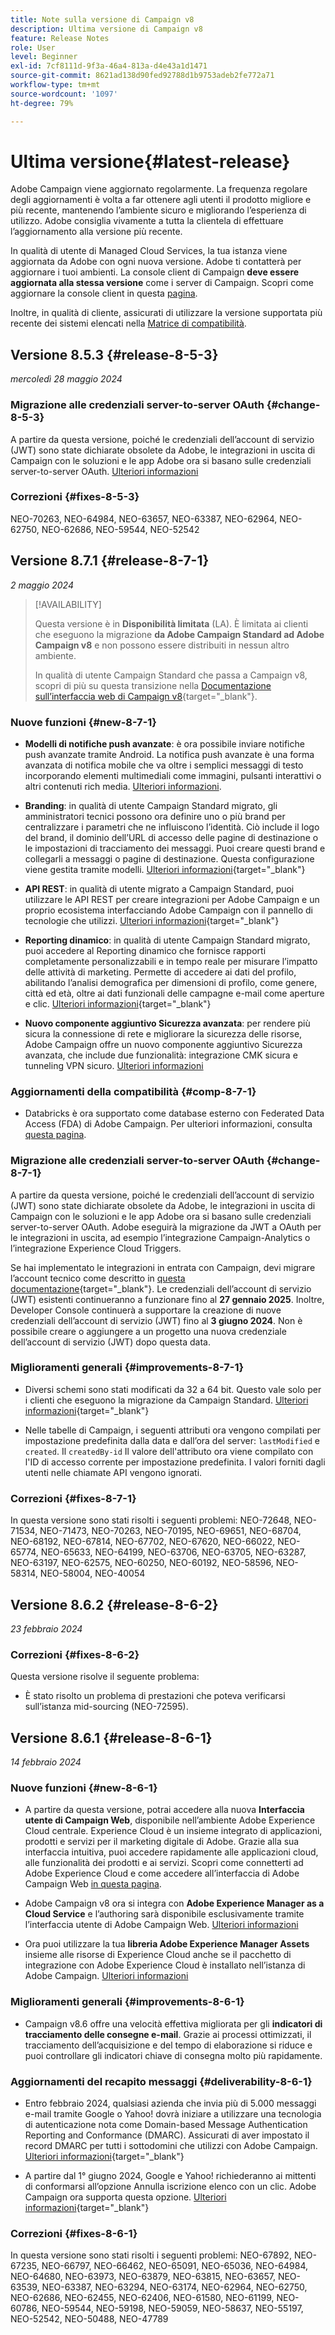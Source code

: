 ```yaml
---
title: Note sulla versione di Campaign v8
description: Ultima versione di Campaign v8
feature: Release Notes
role: User
level: Beginner
exl-id: 7cf8111d-9f3a-46a4-813a-d4e43a1d1471
source-git-commit: 8621ad138d90fed92788d1b9753adeb2fe772a71
workflow-type: tm+mt
source-wordcount: '1097'
ht-degree: 79%

---
```


# Ultima versione{#latest-release}

Adobe Campaign viene aggiornato regolarmente. La frequenza regolare degli aggiornamenti è volta a far ottenere agli utenti il prodotto migliore e più recente, mantenendo l’ambiente sicuro e migliorando l’esperienza di utilizzo. Adobe consiglia vivamente a tutta la clientela di effettuare l’aggiornamento alla versione più recente.

In qualità di utente di Managed Cloud Services, la tua istanza viene aggiornata da Adobe con ogni nuova versione. Adobe ti contatterà per aggiornare i tuoi ambienti. La console client di Campaign **deve essere aggiornata alla stessa versione** come i server di Campaign. Scopri come aggiornare la console client in questa [pagina](../start/connect.md#upgrade-ac-console).

Inoltre, in qualità di cliente, assicurati di utilizzare la versione supportata più recente dei sistemi elencati nella [Matrice di compatibilità](compatibility-matrix.md).

## Versione 8.5.3 {#release-8-5-3}

_mercoledì 28 maggio 2024_

### Migrazione alle credenziali server-to-server OAuth {#change-8-5-3}

A partire da questa versione, poiché le credenziali dell’account di servizio (JWT) sono state dichiarate obsolete da Adobe, le integrazioni in uscita di Campaign con le soluzioni e le app Adobe ora si basano sulle credenziali server-to-server OAuth. [Ulteriori informazioni](#change-8-7-1)

### Correzioni {#fixes-8-5-3}

NEO-70263, NEO-64984, NEO-63657, NEO-63387, NEO-62964, NEO-62750, NEO-62686, NEO-59544, NEO-52542

## Versione 8.7.1 {#release-8-7-1}

_2 maggio 2024_

>[!AVAILABILITY]
>
>Questa versione è in **Disponibilità limitata** (LA). È limitata ai clienti che eseguono la migrazione **da Adobe Campaign Standard ad Adobe Campaign v8** e non possono essere distribuiti in nessun altro ambiente.
>
>In qualità di utente Campaign Standard che passa a Campaign v8, scopri di più su questa transizione nella [Documentazione sull’interfaccia web di Campaign v8](https://experienceleague.adobe.com/it/docs/campaign-web/v8/release-notes/acs-migration){target="_blank"}.

### Nuove funzioni {#new-8-7-1}

* **Modelli di notifiche push avanzate**: è ora possibile inviare notifiche push avanzate tramite Android. La notifica push avanzate è una forma avanzata di notifica mobile che va oltre i semplici messaggi di testo incorporando elementi multimediali come immagini, pulsanti interattivi o altri contenuti rich media. [Ulteriori informazioni](../send/rich-push.md).

* **Branding**: in qualità di utente Campaign Standard migrato, gli amministratori tecnici possono ora definire uno o più brand per centralizzare i parametri che ne influiscono l’identità. Ciò include il logo del brand, il dominio dell’URL di accesso delle pagine di destinazione o le impostazioni di tracciamento dei messaggi. Puoi creare questi brand e collegarli a messaggi o pagine di destinazione. Questa configurazione viene gestita tramite modelli. [Ulteriori informazioni](https://experienceleague.adobe.com/docs/experience-cloud/campaign/branding/branding-gs.html?lang=it){target="_blank"}

* **API REST**: in qualità di utente migrato a Campaign Standard, puoi utilizzare le API REST per creare integrazioni per Adobe Campaign e un proprio ecosistema interfacciando Adobe Campaign con il pannello di tecnologie che utilizzi. [Ulteriori informazioni](https://experienceleague.adobe.com/docs/experience-cloud/campaign/apis/get-started-apis.html?lang=it){target="_blank"}

* **Reporting dinamico**: in qualità di utente Campaign Standard migrato, puoi accedere al Reporting dinamico che fornisce rapporti completamente personalizzabili e in tempo reale per misurare l’impatto delle attività di marketing. Permette di accedere ai dati del profilo, abilitando l’analisi demografica per dimensioni di profilo, come genere, città ed età, oltre ai dati funzionali delle campagne e-mail come aperture e clic. [Ulteriori informazioni](https://experienceleague.adobe.com/docs/experience-cloud/campaign/reporting/get-started-reporting.html?lang=it){target="_blank"}

* **Nuovo componente aggiuntivo Sicurezza avanzata**: per rendere più sicura la connessione di rete e migliorare la sicurezza delle risorse, Adobe Campaign offre un nuovo componente aggiuntivo Sicurezza avanzata, che include due funzionalità: integrazione CMK sicura e tunneling VPN sicuro. [Ulteriori informazioni](../config/enhanced-security.md)


### Aggiornamenti della compatibilità {#comp-8-7-1}

* Databricks è ora supportato come database esterno con Federated Data Access (FDA) di Adobe Campaign. Per ulteriori informazioni, consulta [questa pagina](compatibility-matrix.md#FederatedDataAccessFDA).

### Migrazione alle credenziali server-to-server OAuth {#change-8-7-1}

A partire da questa versione, poiché le credenziali dell’account di servizio (JWT) sono state dichiarate obsolete da Adobe, le integrazioni in uscita di Campaign con le soluzioni e le app Adobe ora si basano sulle credenziali server-to-server OAuth. Adobe eseguirà la migrazione da JWT a OAuth per le integrazioni in uscita, ad esempio l’integrazione Campaign-Analytics o l’integrazione Experience Cloud Triggers.

Se hai implementato le integrazioni in entrata con Campaign, devi migrare l’account tecnico come descritto in [questa documentazione](https://developer.adobe.com/developer-console/docs/guides/authentication/ServerToServerAuthentication/migration/){target="_blank"}. Le credenziali dell’account di servizio (JWT) esistenti continueranno a funzionare fino al **27 gennaio 2025**. Inoltre, Developer Console continuerà a supportare la creazione di nuove credenziali dell’account di servizio (JWT) fino al **3 giugno 2024**. Non è possibile creare o aggiungere a un progetto una nuova credenziale dell’account di servizio (JWT) dopo questa data.


### Miglioramenti generali {#improvements-8-7-1}

* Diversi schemi sono stati modificati da 32 a 64 bit. Questo vale solo per i clienti che eseguono la migrazione da Campaign Standard. [Ulteriori informazioni](https://experienceleague.adobe.com/docs/experience-cloud/campaign/technotes/64-bit-tables.html?lang=it){target="_blank"}

* Nelle tabelle di Campaign, i seguenti attributi ora vengono compilati per impostazione predefinita dalla data e dall’ora del server: `lastModified` e `created`. Il `createdBy-id` Il valore dell&#39;attributo ora viene compilato con l&#39;ID di accesso corrente per impostazione predefinita. I valori forniti dagli utenti nelle chiamate API vengono ignorati. <!--This configuration can be changed in the Campaign server configuration file. As a Managed Cloud Services customer, you must reach out to Adobe to change this default configuration.-->

### Correzioni {#fixes-8-7-1}

In questa versione sono stati risolti i seguenti problemi:
NEO-72648, NEO-71534, NEO-71473, NEO-70263, NEO-70195, NEO-69651, NEO-68704, NEO-68192, NEO-67814, NEO-67702, NEO-67620, NEO-66022, NEO-65774, NEO-65633, NEO-64199, NEO-63706, NEO-63705, NEO-63287, NEO-63197, NEO-62575, NEO-60250, NEO-60192, NEO-58596, NEO-58314, NEO-58004, NEO-40054

## Versione 8.6.2 {#release-8-6-2}

_23 febbraio 2024_

### Correzioni {#fixes-8-6-2}

Questa versione risolve il seguente problema:

* È stato risolto un problema di prestazioni che poteva verificarsi sull’istanza mid-sourcing (NEO-72595).

## Versione 8.6.1 {#release-8-6-1}

_14 febbraio 2024_

### Nuove funzioni {#new-8-6-1}

* A partire da questa versione, potrai accedere alla nuova **Interfaccia utente di Campaign Web**, disponibile nell’ambiente Adobe Experience Cloud centrale. Experience Cloud è un insieme integrato di applicazioni, prodotti e servizi per il marketing digitale di Adobe. Grazie alla sua interfaccia intuitiva, puoi accedere rapidamente alle applicazioni cloud, alle funzionalità dei prodotti e ai servizi. Scopri come connetterti ad Adobe Experience Cloud e come accedere all’interfaccia di Adobe Campaign Web [in questa pagina](campaign-ui.md#ac-web-ui).


* Adobe Campaign v8 ora si integra con **Adobe Experience Manager as a Cloud Service** e l’authoring sarà disponibile esclusivamente tramite l’interfaccia utente di Adobe Campaign Web. [Ulteriori informazioni](../connect/ac-aem.md)

* Ora puoi utilizzare la tua **libreria Adobe Experience Manager Assets** insieme alle risorse di Experience Cloud anche se il pacchetto di integrazione con Adobe Experience Cloud è installato nell’istanza di Adobe Campaign. [Ulteriori informazioni](../connect/ac-aem.md#assets-library)

### Miglioramenti generali {#improvements-8-6-1}

* Campaign v8.6 offre una velocità effettiva migliorata per gli **indicatori di tracciamento delle consegne e-mail**. Grazie ai processi ottimizzati, il tracciamento dell’acquisizione e del tempo di elaborazione si riduce e puoi controllare gli indicatori chiave di consegna molto più rapidamente.


### Aggiornamenti del recapito messaggi {#deliverability-8-6-1}

* Entro febbraio 2024, qualsiasi azienda che invia più di 5.000 messaggi e-mail tramite Google o Yahoo! dovrà iniziare a utilizzare una tecnologia di autenticazione nota come Domain-based Message Authentication Reporting and Conformance (DMARC). Assicurati di aver impostato il record DMARC per tutti i sottodomini che utilizzi con Adobe Campaign. [Ulteriori informazioni](https://experienceleague.adobe.com/docs/deliverability-learn/deliverability-best-practice-guide/additional-resources/technotes/implement-dmarc.html?lang=it){target="_blank"}

* A partire dal 1° giugno 2024, Google e Yahoo! richiederanno ai mittenti di conformarsi all’opzione Annulla iscrizione elenco con un clic. Adobe Campaign ora supporta questa opzione. [Ulteriori informazioni](https://experienceleague.adobe.com/docs/deliverability-learn/deliverability-best-practice-guide/additional-resources/campaign/acc-technical-recommendations.html?lang=it#one-click-list-unsubscribe){target="_blank"}


### Correzioni {#fixes-8-6-1}

In questa versione sono stati risolti i seguenti problemi:
NEO-67892, NEO-67235, NEO-66797, NEO-66462, NEO-65091, NEO-65036, NEO-64984, NEO-64680, NEO-63973, NEO-63879, NEO-63815, NEO-63657, NEO-63539, NEO-63387, NEO-63294, NEO-63174, NEO-62964, NEO-62750, NEO-62686, NEO-62455, NEO-62406, NEO-61580, NEO-61199, NEO-60786, NEO-59544, NEO-59198, NEO-59059, NEO-58637, NEO-55197, NEO-52542, NEO-50488, NEO-47789